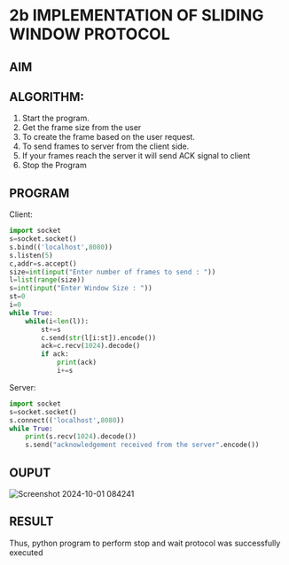 # 2b IMPLEMENTATION OF SLIDING WINDOW PROTOCOL
## AIM
## ALGORITHM:
1. Start the program.
2. Get the frame size from the user
3. To create the frame based on the user request.
4. To send frames to server from the client side.
5. If your frames reach the server it will send ACK signal to client
6. Stop the Program
## PROGRAM
Client:
```py
import socket
s=socket.socket()
s.bind(('localhost',8080))
s.listen(5)
c,addr=s.accept()
size=int(input("Enter number of frames to send : "))
l=list(range(size))
s=int(input("Enter Window Size : "))
st=0
i=0
while True:
    while(i<len(l)):
        st+=s
        c.send(str(l[i:st]).encode())
        ack=c.recv(1024).decode()
        if ack:
            print(ack)
            i+=s
```
Server:
```py
import socket
s=socket.socket()
s.connect(('localhost',8080))
while True: 
    print(s.recv(1024).decode())
    s.send("acknowledgement received from the server".encode())
```
## OUPUT
![Screenshot 2024-10-01 084241](https://github.com/user-attachments/assets/1a77b9e9-08de-43a9-888e-99e41bfff189)

## RESULT
Thus, python program to perform stop and wait protocol was successfully executed

